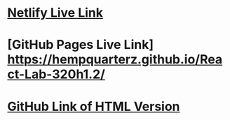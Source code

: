 # [Netlify Live Link](https://master--kaleidoscopic-meerkat-c4b93e.netlify.app)
# [GitHub Pages Live Link] https://hempquarterz.github.io/React-Lab-320h1.2/
# [GitHub Link of HTML Version](https://github.com/HempQuarterz/React-Lab-320h1.2/commit/f73d22681ed1333d6637f4937486905f43bb6884)
